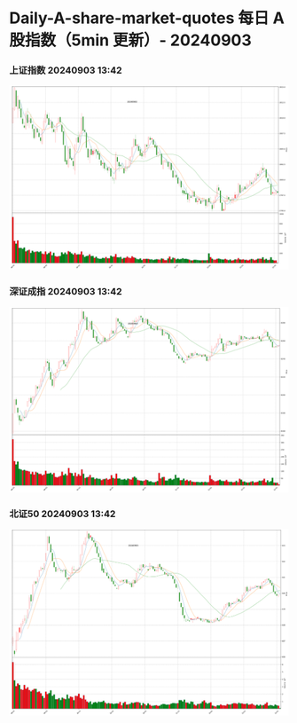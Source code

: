 
# Daily-A-share-market-quotes 每日 A 股指数（5min 更新）- 20240903

### 上证指数 20240903 13:42
![](./fig/2024/9/20240903-sh000001.png)

### 深证成指 20240903 13:42
![](./fig/2024/9/20240903-sz399001.png)

### 北证50 20240903 13:42
![](./fig/2024/9/20240903-bj899050.png)
